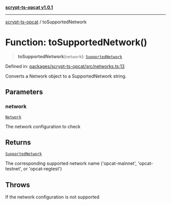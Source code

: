 [**scrypt-ts-opcat v1.0.1**](../README.md)

***

[scrypt-ts-opcat](../README.md) / toSupportedNetwork

# Function: toSupportedNetwork()

> **toSupportedNetwork**(`network`): [`SupportedNetwork`](../type-aliases/SupportedNetwork.md)

Defined in: [packages/scrypt-ts-opcat/src/networks.ts:13](https://github.com/OPCAT-Labs/ts-tools/blob/2cea47af983eceafde930347ac310f78dee140a3/packages/scrypt-ts-opcat/src/networks.ts#L13)

Converts a Network object to a SupportedNetwork string.

## Parameters

### network

[`Network`](../classes/Network.md)

The network configuration to check

## Returns

[`SupportedNetwork`](../type-aliases/SupportedNetwork.md)

The corresponding supported network name ('opcat-mainnet', 'opcat-testnet', or 'opcat-regtest')

## Throws

If the network configuration is not supported
